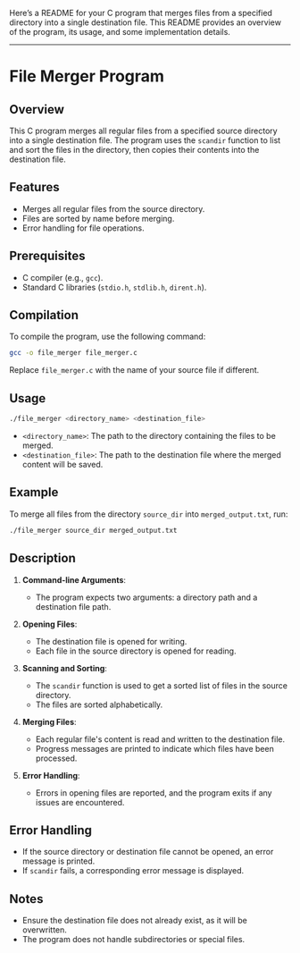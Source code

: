 Here’s a README for your C program that merges files from a specified directory into a single destination file. This README provides an overview of the program, its usage, and some implementation details.

---

# File Merger Program

## Overview

This C program merges all regular files from a specified source directory into a single destination file. The program uses the `scandir` function to list and sort the files in the directory, then copies their contents into the destination file.

## Features

- Merges all regular files from the source directory.
- Files are sorted by name before merging.
- Error handling for file operations.

## Prerequisites

- C compiler (e.g., `gcc`).
- Standard C libraries (`stdio.h`, `stdlib.h`, `dirent.h`).

## Compilation

To compile the program, use the following command:

```sh
gcc -o file_merger file_merger.c
```

Replace `file_merger.c` with the name of your source file if different.

## Usage

```sh
./file_merger <directory_name> <destination_file>
```

- `<directory_name>`: The path to the directory containing the files to be merged.
- `<destination_file>`: The path to the destination file where the merged content will be saved.

## Example

To merge all files from the directory `source_dir` into `merged_output.txt`, run:

```sh
./file_merger source_dir merged_output.txt
```

## Description

1. **Command-line Arguments**:
   - The program expects two arguments: a directory path and a destination file path.

2. **Opening Files**:
   - The destination file is opened for writing.
   - Each file in the source directory is opened for reading.

3. **Scanning and Sorting**:
   - The `scandir` function is used to get a sorted list of files in the source directory.
   - The files are sorted alphabetically.

4. **Merging Files**:
   - Each regular file's content is read and written to the destination file.
   - Progress messages are printed to indicate which files have been processed.

5. **Error Handling**:
   - Errors in opening files are reported, and the program exits if any issues are encountered.

## Error Handling

- If the source directory or destination file cannot be opened, an error message is printed.
- If `scandir` fails, a corresponding error message is displayed.

## Notes

- Ensure the destination file does not already exist, as it will be overwritten.
- The program does not handle subdirectories or special files.

